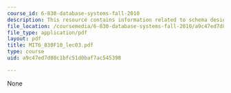 ```yaml
---
course_id: 6-830-database-systems-fall-2010
description: This resource contains information related to schema design.
file_location: /coursemedia/6-830-database-systems-fall-2010/a9c47ed7d80c1bfc51d0baf7ac545398_MIT6_830F10_lec03.pdf
file_type: application/pdf
layout: pdf
title: MIT6_830F10_lec03.pdf
type: course
uid: a9c47ed7d80c1bfc51d0baf7ac545398

---
```

None